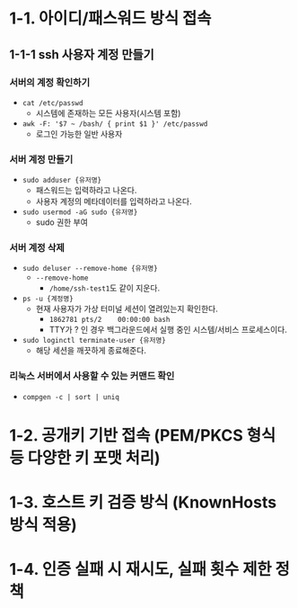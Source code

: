 # 1-1. 아이디/패스워드 방식 접속
## 1-1-1 ssh 사용자 계정 만들기
### 서버의 계정 확인하기
- `cat /etc/passwd`
	- 시스템에 존재하는 모든 사용자(시스템 포함)
- `awk -F: '$7 ~ /bash/ { print $1 }' /etc/passwd`
	- 로그인 가능한 일반 사용자
### 서버 계정 만들기
- `sudo adduser {유저명}`
	- 패스워드는 입력하라고 나온다.
	- 사용자 계정의 메타데이터를 입력하라고 나온다.
- `sudo usermod -aG sudo {유저명}`
	- sudo 권한 부여
### 서버 계정 삭제
- `sudo deluser --remove-home {유저명}`
	- `--remove-home`
		- `/home/ssh-test1`도 같이 지운다.
- `ps -u {계정명}`
	- 현재 사용자가 가상 터미널 세션이 열려있는지 확인한다.
		- `1862781 pts/2    00:00:00 bash`
		- TTY가 ? 인 경우 백그라운드에서 실행 중인 시스템/서비스 프로세스이다.
- `sudo loginctl terminate-user {유저명}`
	-  해당 세션을 깨끗하게 종료해준다.
### 리눅스 서버에서 사용할 수 있는 커맨드 확인
- `compgen -c | sort | uniq`


# 1-2. 공개키 기반 접속 (PEM/PKCS 형식 등 다양한 키 포맷 처리)
# 1-3. 호스트 키 검증 방식 (KnownHosts 방식 적용)
# 1-4. 인증 실패 시 재시도, 실패 횟수 제한 정책
